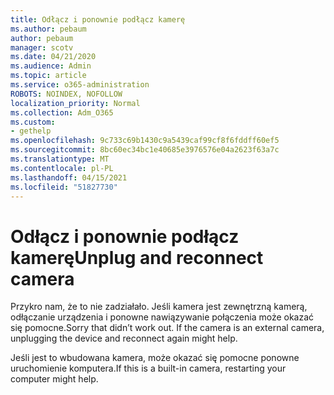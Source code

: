 ```yaml
---
title: Odłącz i ponownie podłącz kamerę
ms.author: pebaum
author: pebaum
manager: scotv
ms.date: 04/21/2020
ms.audience: Admin
ms.topic: article
ms.service: o365-administration
ROBOTS: NOINDEX, NOFOLLOW
localization_priority: Normal
ms.collection: Adm_O365
ms.custom:
- gethelp
ms.openlocfilehash: 9c733c69b1430c9a5439caf99cf8f6fddff60ef5
ms.sourcegitcommit: 8bc60ec34bc1e40685e3976576e04a2623f63a7c
ms.translationtype: MT
ms.contentlocale: pl-PL
ms.lasthandoff: 04/15/2021
ms.locfileid: "51827730"
---
```

# <a name="unplug-and-reconnect-camera"></a><span data-ttu-id="733ef-102">Odłącz i ponownie podłącz kamerę</span><span class="sxs-lookup"><span data-stu-id="733ef-102">Unplug and reconnect camera</span></span>

<span data-ttu-id="733ef-103">Przykro nam, że to nie zadziałało. Jeśli kamera jest zewnętrzną kamerą, odłączanie urządzenia i ponowne nawiązywanie połączenia może okazać się pomocne.</span><span class="sxs-lookup"><span data-stu-id="733ef-103">Sorry that didn’t work out. If the camera is an external camera, unplugging the device and reconnect again might help.</span></span>

<span data-ttu-id="733ef-104">Jeśli jest to wbudowana kamera, może okazać się pomocne ponowne uruchomienie komputera.</span><span class="sxs-lookup"><span data-stu-id="733ef-104">If this is a built-in camera, restarting your computer might help.</span></span>
